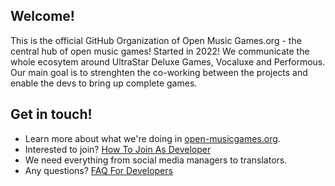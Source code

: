 ## Welcome!
This is the official GitHub Organization of Open Music Games.org - the central hub of open music games! Started in 2022! We communicate the whole ecosytem around UltraStar Deluxe Games, Vocaluxe and Performous. Our main goal is to strenghten the co-working between the projects and enable the devs to bring up complete games.

## Get in touch!

- Learn more about what we're doing in [open-musicgames.org](https://www.open-music-games.org).
- Interested to join? [How To Join As Developer](https://www.open-music-games.org/community/be-part-of-us#how-to-join-as-developer)
- We need everything from social media managers to translators.
- Any questions? [FAQ For Developers](https://www.open-music-games.org/help/frequently-asked-questions#for-developers)
